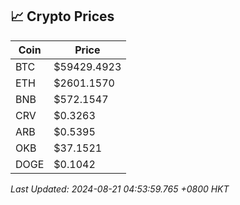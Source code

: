 ## 📈 Crypto Prices

| Coin | Price |
| ---- | ----- |
| BTC | $59429.4923 |
| ETH | $2601.1570 |
| BNB | $572.1547 |
| CRV | $0.3263 |
| ARB | $0.5395 |
| OKB | $37.1521 |
| DOGE | $0.1042 |

_Last Updated: 2024-08-21 04:53:59.765 +0800 HKT_